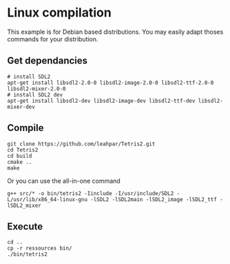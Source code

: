 # Linux compilation

This example is for Debian based distributions. You may easily adapt thoses commands for your distribution.

## Get dependancies


```
# install SDL2
apt-get install libsdl2-2.0-0 libsdl2-image-2.0-0 libsdl2-ttf-2.0-0 libsdl2-mixer-2.0-0
# install SDL2 dev
apt-get install libsdl2-dev libsdl2-image-dev libsdl2-ttf-dev libsdl2-mixer-dev
```

## Compile

```
git clone https://github.com/leahpar/Tetris2.git
cd Tetris2
cd build
cmake ..
make
```

Or you can use the all-in-one command 

```
g++ src/* -o bin/tetris2 -Iinclude -I/usr/include/SDL2 -L/usr/lib/x86_64-linux-gnu -lSDL2 -lSDL2main -lSDL2_image -lSDL2_ttf -lSDL2_mixer
```

## Execute

```
cd ..
cp -r ressources bin/
./bin/tetris2
```
